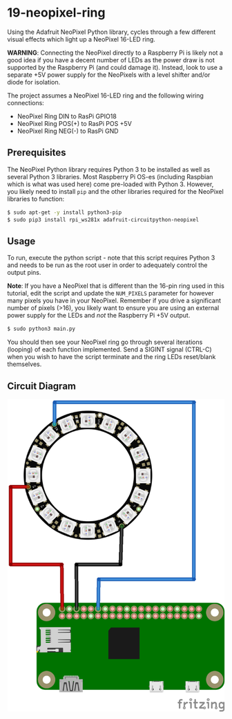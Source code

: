 # 19-neopixel-ring

Using the Adafruit NeoPixel Python library, cycles through a few different visual effects
which light up a NeoPixel 16-LED ring.

**WARNING**: Connecting the NeoPixel directly to a Raspberry Pi is likely not a good idea
if you have a decent number of LEDs as the power draw is not supported by the Raspberry Pi
(and could damage it). Instead, look to use a separate +5V power supply for the NeoPixels
with a level shifter and/or diode for isolation.

The project assumes a NeoPixel 16-LED ring and the following wiring connections:

- NeoPixel Ring DIN to RasPi GPIO18
- NeoPixel Ring POS(+) to RasPi POS +5V
- NeoPixel Ring NEG(-) to RasPi GND

## Prerequisites

The NeoPixel Python library requires Python 3 to be installed as well as several Python 3
libraries. Most Raspberry Pi OS-es (including Raspbian which is what was used here) come
pre-loaded with Python 3. However, you likely need to install `pip` and the other libraries
required for the NeoPixel libraries to function:

```bash
$ sudo apt-get -y install python3-pip
$ sudo pip3 install rpi_ws281x adafruit-circuitpython-neopixel
```

## Usage

To run, execute the python script - note that this script requires Python 3 and needs to be
run as the root user in order to adequately control the output pins.

**Note**: If you have a NeoPixel that is different than the 16-pin ring used in this tutorial,
edit the script and update the `NUM_PIXELS` parameter for however many pixels you have in your
NeoPixel. Remember if you drive a significant number of pixels (>16), you likely want to ensure
you are using an external power supply for the LEDs and *not* the Raspberry Pi +5V output.

```bash
$ sudo python3 main.py
```

You should then see your NeoPixel ring go through several iterations (looping) of each function
implemented. Send a SIGINT signal (CTRL-C) when you wish to have the script terminate and the
ring LEDs reset/blank themselves.

## Circuit Diagram

![Circuit](img/neopixel-ring.png "Circuit")
